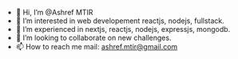 - 👋 Hi, I’m @Ashref MTIR
- 👀 I’m interested in web developement reactjs, nodejs, fullstack.
- 🌱 I’m experienced in nextjs, reactjs, nodejs, expressjs, mongodb.
- 💞️ I’m looking to collaborate on new challenges.
- 📫 How to reach me mail: ashref.mtir@gmail.com

<!---
Achtrick/Achtrick is a ✨ special ✨ repository because its `README.md` (this file) appears on your GitHub profile.
You can click the Preview link to take a look at your changes.
--->
